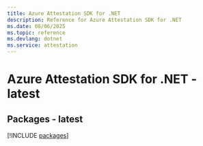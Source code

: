 ```yaml
---
title: Azure Attestation SDK for .NET
description: Reference for Azure Attestation SDK for .NET
ms.date: 08/06/2025
ms.topic: reference
ms.devlang: dotnet
ms.service: attestation
---
```

# Azure Attestation SDK for .NET - latest
## Packages - latest
[!INCLUDE [packages](attestation-index.md)]